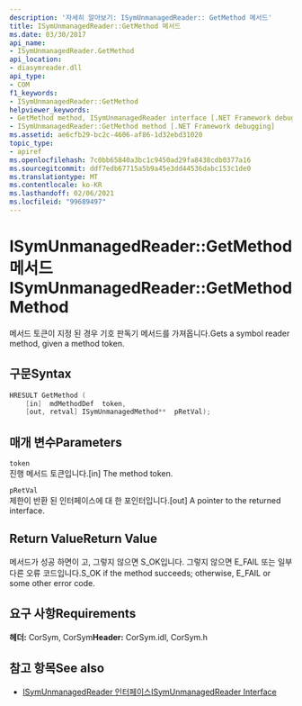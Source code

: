```yaml
---
description: '자세히 알아보기: ISymUnmanagedReader:: GetMethod 메서드'
title: ISymUnmanagedReader::GetMethod 메서드
ms.date: 03/30/2017
api_name:
- ISymUnmanagedReader.GetMethod
api_location:
- diasymreader.dll
api_type:
- COM
f1_keywords:
- ISymUnmanagedReader::GetMethod
helpviewer_keywords:
- GetMethod method, ISymUnmanagedReader interface [.NET Framework debugging]
- ISymUnmanagedReader::GetMethod method [.NET Framework debugging]
ms.assetid: ae6cfb29-bc2c-4606-af86-1d32ebd31020
topic_type:
- apiref
ms.openlocfilehash: 7c0bb65840a3bc1c9450ad29fa8438cdb0377a16
ms.sourcegitcommit: ddf7edb67715a5b9a45e3dd44536dabc153c1de0
ms.translationtype: MT
ms.contentlocale: ko-KR
ms.lasthandoff: 02/06/2021
ms.locfileid: "99689497"
---
```

# <a name="isymunmanagedreadergetmethod-method"></a><span data-ttu-id="a9c77-103">ISymUnmanagedReader::GetMethod 메서드</span><span class="sxs-lookup"><span data-stu-id="a9c77-103">ISymUnmanagedReader::GetMethod Method</span></span>

<span data-ttu-id="a9c77-104">메서드 토큰이 지정 된 경우 기호 판독기 메서드를 가져옵니다.</span><span class="sxs-lookup"><span data-stu-id="a9c77-104">Gets a symbol reader method, given a method token.</span></span>  
  
## <a name="syntax"></a><span data-ttu-id="a9c77-105">구문</span><span class="sxs-lookup"><span data-stu-id="a9c77-105">Syntax</span></span>  
  
```cpp  
HRESULT GetMethod (  
    [in]  mdMethodDef  token,  
    [out, retval] ISymUnmanagedMethod**  pRetVal);  
```  
  
## <a name="parameters"></a><span data-ttu-id="a9c77-106">매개 변수</span><span class="sxs-lookup"><span data-stu-id="a9c77-106">Parameters</span></span>  

 `token`  
 <span data-ttu-id="a9c77-107">진행 메서드 토큰입니다.</span><span class="sxs-lookup"><span data-stu-id="a9c77-107">[in] The method token.</span></span>  
  
 `pRetVal`  
 <span data-ttu-id="a9c77-108">제한이 반환 된 인터페이스에 대 한 포인터입니다.</span><span class="sxs-lookup"><span data-stu-id="a9c77-108">[out] A pointer to the returned interface.</span></span>  
  
## <a name="return-value"></a><span data-ttu-id="a9c77-109">Return Value</span><span class="sxs-lookup"><span data-stu-id="a9c77-109">Return Value</span></span>  

 <span data-ttu-id="a9c77-110">메서드가 성공 하면이 고, 그렇지 않으면 S_OK입니다. 그렇지 않으면 E_FAIL 또는 일부 다른 오류 코드입니다.</span><span class="sxs-lookup"><span data-stu-id="a9c77-110">S_OK if the method succeeds; otherwise, E_FAIL or some other error code.</span></span>  
  
## <a name="requirements"></a><span data-ttu-id="a9c77-111">요구 사항</span><span class="sxs-lookup"><span data-stu-id="a9c77-111">Requirements</span></span>  

 <span data-ttu-id="a9c77-112">**헤더:** CorSym, CorSym</span><span class="sxs-lookup"><span data-stu-id="a9c77-112">**Header:** CorSym.idl, CorSym.h</span></span>  
  
## <a name="see-also"></a><span data-ttu-id="a9c77-113">참고 항목</span><span class="sxs-lookup"><span data-stu-id="a9c77-113">See also</span></span>

- [<span data-ttu-id="a9c77-114">ISymUnmanagedReader 인터페이스</span><span class="sxs-lookup"><span data-stu-id="a9c77-114">ISymUnmanagedReader Interface</span></span>](isymunmanagedreader-interface.md)
